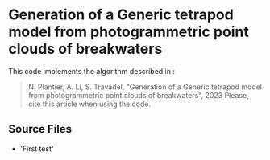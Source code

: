 # Generation of a Generic tetrapod model from photogrammetric point clouds of breakwaters
This code implements the algorithm described in :
> N. Plantier, A. Li, S. Travadel, "Generation of a Generic tetrapod model from photogrammetric point clouds of breakwaters", 2023
Please, cite this article when using the code. 

## Source Files

- 'First test'

